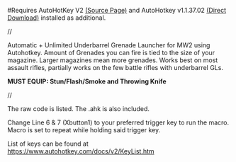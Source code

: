 #Requires AutoHotKey V2 [(Source Page)](https://www.autohotkey.com/v2/) and AutoHotkey v1.1.37.02 [(Direct Download)](https://www.autohotkey.com/download/1.1/AutoHotkey_1.1.37.02_setup.exe) installed as additional.

// 

Automatic + Unlimited Underbarrel Grenade Launcher for MW2 using Autohotkey. Amount of Grenades you can fire is tied to the size of your magazine. 
Larger magazines mean more grenades. Works best on most assault rifles, partially works on the few battle rifles with underbarrel GLs. 

**MUST EQUIP: Stun/Flash/Smoke and Throwing Knife**

//

The raw code is listed. 
The .ahk is also included.

Change Line 6 & 7 (Xbutton1) to your preferred trigger key to run the macro. Macro is set to repeat while holding said trigger key.

List of keys can be found at https://www.autohotkey.com/docs/v2/KeyList.htm
